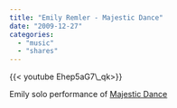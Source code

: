 ```yaml
---
title: "Emily Remler - Majestic Dance"
date: "2009-12-27"
categories:
  - "music"
  - "shares"
---
```


<div style="width: 70vw;">{{< youtube Ehep5aG7\_qk>}}</div>

Emily solo performance of [Majestic Dance](http://www.youtube.com/watch?v=Ehep5aG7_qk&NR=1)
